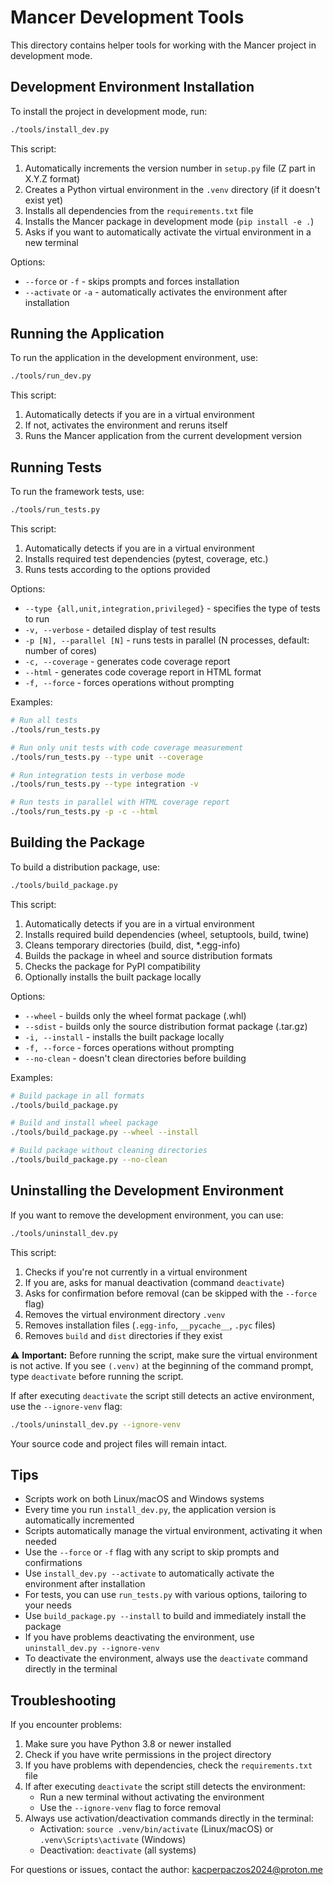 # Mancer Development Tools

This directory contains helper tools for working with the Mancer project in development mode.

## Development Environment Installation

To install the project in development mode, run:

```bash
./tools/install_dev.py
```

This script:
1. Automatically increments the version number in `setup.py` file (Z part in X.Y.Z format)
2. Creates a Python virtual environment in the `.venv` directory (if it doesn't exist yet)
3. Installs all dependencies from the `requirements.txt` file
4. Installs the Mancer package in development mode (`pip install -e .`)
5. Asks if you want to automatically activate the virtual environment in a new terminal

Options:
- `--force` or `-f` - skips prompts and forces installation
- `--activate` or `-a` - automatically activates the environment after installation

## Running the Application

To run the application in the development environment, use:

```bash
./tools/run_dev.py
```

This script:
1. Automatically detects if you are in a virtual environment
2. If not, activates the environment and reruns itself
3. Runs the Mancer application from the current development version

## Running Tests

To run the framework tests, use:

```bash
./tools/run_tests.py
```

This script:
1. Automatically detects if you are in a virtual environment
2. Installs required test dependencies (pytest, coverage, etc.)
3. Runs tests according to the options provided

Options:
- `--type {all,unit,integration,privileged}` - specifies the type of tests to run
- `-v, --verbose` - detailed display of test results
- `-p [N], --parallel [N]` - runs tests in parallel (N processes, default: number of cores)
- `-c, --coverage` - generates code coverage report
- `--html` - generates code coverage report in HTML format
- `-f, --force` - forces operations without prompting

Examples:
```bash
# Run all tests
./tools/run_tests.py

# Run only unit tests with code coverage measurement
./tools/run_tests.py --type unit --coverage

# Run integration tests in verbose mode
./tools/run_tests.py --type integration -v

# Run tests in parallel with HTML coverage report
./tools/run_tests.py -p -c --html
```

## Building the Package

To build a distribution package, use:

```bash
./tools/build_package.py
```

This script:
1. Automatically detects if you are in a virtual environment
2. Installs required build dependencies (wheel, setuptools, build, twine)
3. Cleans temporary directories (build, dist, *.egg-info)
4. Builds the package in wheel and source distribution formats
5. Checks the package for PyPI compatibility
6. Optionally installs the built package locally

Options:
- `--wheel` - builds only the wheel format package (.whl)
- `--sdist` - builds only the source distribution format package (.tar.gz)
- `-i, --install` - installs the built package locally
- `-f, --force` - forces operations without prompting
- `--no-clean` - doesn't clean directories before building

Examples:
```bash
# Build package in all formats
./tools/build_package.py

# Build and install wheel package
./tools/build_package.py --wheel --install

# Build package without cleaning directories
./tools/build_package.py --no-clean
```

## Uninstalling the Development Environment

If you want to remove the development environment, you can use:

```bash
./tools/uninstall_dev.py
```

This script:
1. Checks if you're not currently in a virtual environment
2. If you are, asks for manual deactivation (command `deactivate`)
3. Asks for confirmation before removal (can be skipped with the `--force` flag)
4. Removes the virtual environment directory `.venv`
5. Removes installation files (`.egg-info`, `__pycache__`, `.pyc` files)
6. Removes `build` and `dist` directories if they exist

⚠️ **Important:** Before running the script, make sure the virtual environment is not active.
If you see `(.venv)` at the beginning of the command prompt, type `deactivate` before running the script.

If after executing `deactivate` the script still detects an active environment, use the `--ignore-venv` flag:

```bash
./tools/uninstall_dev.py --ignore-venv
```

Your source code and project files will remain intact.

## Tips

- Scripts work on both Linux/macOS and Windows systems
- Every time you run `install_dev.py`, the application version is automatically incremented
- Scripts automatically manage the virtual environment, activating it when needed
- Use the `--force` or `-f` flag with any script to skip prompts and confirmations
- Use `install_dev.py --activate` to automatically activate the environment after installation
- For tests, you can use `run_tests.py` with various options, tailoring to your needs
- Use `build_package.py --install` to build and immediately install the package
- If you have problems deactivating the environment, use `uninstall_dev.py --ignore-venv`
- To deactivate the environment, always use the `deactivate` command directly in the terminal

## Troubleshooting

If you encounter problems:

1. Make sure you have Python 3.8 or newer installed
2. Check if you have write permissions in the project directory
3. If you have problems with dependencies, check the `requirements.txt` file
4. If after executing `deactivate` the script still detects the environment:
   - Run a new terminal without activating the environment
   - Use the `--ignore-venv` flag to force removal
5. Always use activation/deactivation commands directly in the terminal:
   - Activation: `source .venv/bin/activate` (Linux/macOS) or `.venv\Scripts\activate` (Windows)
   - Deactivation: `deactivate` (all systems)

For questions or issues, contact the author: kacperpaczos2024@proton.me 